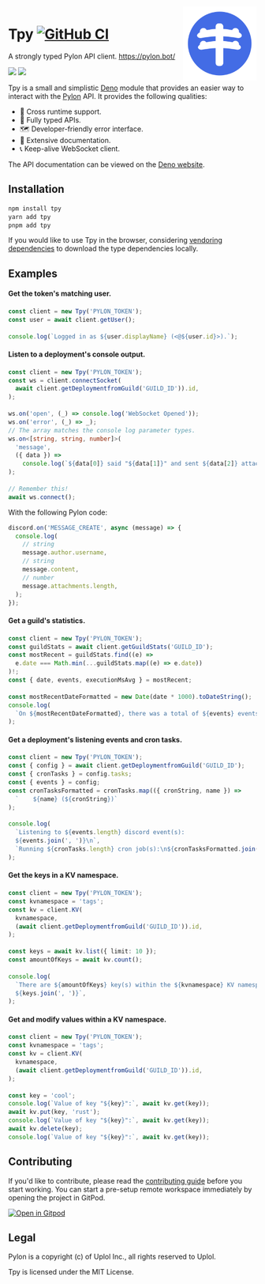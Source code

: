 <img align="right" width="150" alt="pylon" src="https://raw.githubusercontent.com/insyri/tpy/main/.github/assets/pylon.svg">

# Tpy [![GitHub CI](https://github.com/insyri/tpy/actions/workflows/ci.yml/badge.svg)](https://github.com/insyri/tpy/actions/workflows/ci.yml)

A strongly typed Pylon API client. https://pylon.bot/

[![](https://shields.io/badge/deno.land/x-05122A?logo=deno&style=for-the-badge)](https://deno.land/x/tpy)
[![](https://shields.io/badge/npmjs.com-05122A?logo=npm&style=for-the-badge)](https://www.npmjs.com/package/tpy)

Tpy is a small and simplistic [Deno](https://deno.land/) module that provides an
easier way to interact with the [Pylon](https://pylon.bot/) API. It provides the
following qualities:

- 🧬 Cross runtime support.
- 🔑 Fully typed APIs.
- 🗺 Developer-friendly error interface.
- 📄 Extensive documentation.
- 📞 Keep-alive WebSocket client.

The API documentation can be viewed on the
[Deno website](https://deno.land/x/tpy/mod.ts/).

## Installation

```bash
npm install tpy
yarn add tpy
pnpm add tpy
```

If you would like to use Tpy in the browser, considering
[vendoring dependencies](https://deno.land/manual@v1.26.1/tools/vendor) to
download the type dependencies locally.

## Examples

#### Get the token's matching user.

```ts
const client = new Tpy('PYLON_TOKEN');
const user = await client.getUser();

console.log(`Logged in as ${user.displayName} (<@${user.id}>).`);
```

#### Listen to a deployment's console output.

```ts
const client = new Tpy('PYLON_TOKEN');
const ws = client.connectSocket(
  await client.getDeploymentfromGuild('GUILD_ID')).id,
);

ws.on('open', (_) => console.log('WebSocket Opened'));
ws.on('error', (_) => _);
// The array matches the console log parameter types.
ws.on<[string, string, number]>(
  'message',
  ({ data }) =>
    console.log(`${data[0]} said "${data[1]}" and sent ${data[2]} attachment(s).`),
);

// Remember this!
await ws.connect();
```

With the following Pylon code:

```ts
discord.on('MESSAGE_CREATE', async (message) => {
  console.log(
    // string
    message.author.username,
    // string
    message.content,
    // number
    message.attachments.length,
  );
});
```

#### Get a guild's statistics.

```ts
const client = new Tpy('PYLON_TOKEN');
const guildStats = await client.getGuildStats('GUILD_ID');
const mostRecent = guildStats.find((e) =>
  e.date === Math.min(...guildStats.map((e) => e.date))
)!;
const { date, events, executionMsAvg } = mostRecent;

const mostRecentDateFormatted = new Date(date * 1000).toDateString();
console.log(
  `On ${mostRecentDateFormatted}, there was a total of ${events} events with an average execution time of ${executionMsAvg} (in ms).`,
);
```

#### Get a deployment's listening events and cron tasks.

```ts
const client = new Tpy('PYLON_TOKEN');
const { config } = await client.getDeploymentfromGuild('GUILD_ID');
const { cronTasks } = config.tasks;
const { events } = config;
const cronTasksFormatted = cronTasks.map(({ cronString, name }) =>
  `    ${name} (${cronString})`
);

console.log(
  `Listening to ${events.length} discord event(s):
  ${events.join(', ')}\n`,
  `Running ${cronTasks.length} cron job(s):\n${cronTasksFormatted.join('\n')}`,
);
```

#### Get the keys in a KV namespace.

```ts
const client = new Tpy('PYLON_TOKEN');
const kvnamespace = 'tags';
const kv = client.KV(
  kvnamespace,
  (await client.getDeploymentfromGuild('GUILD_ID')).id,
);

const keys = await kv.list({ limit: 10 });
const amountOfKeys = await kv.count();

console.log(
  `There are ${amountOfKeys} key(s) within the ${kvnamespace} KV namespace, these are the first 10 (or less).
  ${keys.join(', ')}`,
);
```

#### Get and modify values within a KV namespace.

```ts
const client = new Tpy('PYLON_TOKEN');
const kvnamespace = 'tags';
const kv = client.KV(
  kvnamespace,
  (await client.getDeploymentfromGuild('GUILD_ID')).id,
);

const key = 'cool';
console.log(`Value of key "${key}":`, await kv.get(key));
await kv.put(key, 'rust');
console.log(`Value of key "${key}":`, await kv.get(key));
await kv.delete(key);
console.log(`Value of key "${key}":`, await kv.get(key));
```

## Contributing

If you'd like to contribute, please read the
[contributing guide](.github/CONTRIBUTING.md) before you start working. You can
start a pre-setup remote workspace immediately by opening the project in GitPod.

[![Open in Gitpod](https://gitpod.io/button/open-in-gitpod.svg)](https://gitpod.io/#https://github.com/insyri/tpy)

## Legal

Pylon is a copyright (c) of Uplol Inc., all rights reserved to Uplol.

Tpy is licensed under the MIT License.

